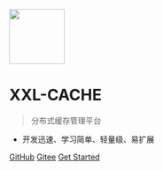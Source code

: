 <img src="https://www.xuxueli.com/doc/static/xxl-job/images/xxl-logo.png" width="100" >

# XXL-CACHE

> 分布式缓存管理平台

- 开发迅速、学习简单、轻量级、易扩展


[GitHub](https://github.com/xuxueli/xxl-cache/)
[Gitee](http://gitee.com/xuxueli0323/xxl-cache)
[Get Started](#《分布式缓存管理平台XXL-CACHE》)